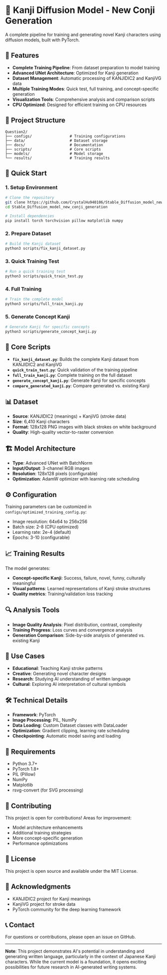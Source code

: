 # 🎌 Kanji Diffusion Model - New Conji Generation

A complete pipeline for training and generating novel Kanji characters using diffusion models, built with PyTorch.

## 🌟 Features

- **Complete Training Pipeline**: From dataset preparation to model training
- **Advanced UNet Architecture**: Optimized for Kanji generation
- **Dataset Management**: Automatic processing of KANJIDIC2 and KanjiVG data
- **Multiple Training Modes**: Quick test, full training, and concept-specific generation
- **Visualization Tools**: Comprehensive analysis and comparison scripts
- **CPU Optimized**: Designed for efficient training on CPU resources

## 📁 Project Structure

```
Question2/
├── configs/                 # Training configurations
├── data/                    # Dataset storage
├── docs/                    # Documentation
├── scripts/                 # Core scripts
├── models/                  # Model storage
└── results/                 # Training results
```

## 🚀 Quick Start

### 1. Setup Environment

```bash
# Clone the repository
git clone https://github.com/CrystalHu940106/Stable_Diffusion_model_new_conji_generation.git
cd Stable_Diffusion_model_new_conji_generation

# Install dependencies
pip install torch torchvision pillow matplotlib numpy
```

### 2. Prepare Dataset

```bash
# Build the Kanji dataset
python3 scripts/fix_kanji_dataset.py
```

### 3. Quick Training Test

```bash
# Run a quick training test
python3 scripts/quick_train_test.py
```

### 4. Full Training

```bash
# Train the complete model
python3 scripts/full_train_kanji.py
```

### 5. Generate Concept Kanji

```bash
# Generate Kanji for specific concepts
python3 scripts/generate_concept_kanji.py
```

## 🔧 Core Scripts

- **`fix_kanji_dataset.py`**: Builds the complete Kanji dataset from KANJIDIC2 and KanjiVG
- **`quick_train_test.py`**: Quick validation of the training pipeline
- **`full_train_kanji.py`**: Complete training on the full dataset
- **`generate_concept_kanji.py`**: Generate Kanji for specific concepts
- **`compare_generated_kanji.py`**: Compare generated vs. existing Kanji

## 📊 Dataset

- **Source**: KANJIDIC2 (meanings) + KanjiVG (stroke data)
- **Size**: 6,410 Kanji characters
- **Format**: 128x128 PNG images with black strokes on white background
- **Quality**: High-quality vector-to-raster conversion

## 🏗️ Model Architecture

- **Type**: Advanced UNet with BatchNorm
- **Input/Output**: 3-channel RGB images
- **Resolution**: 128x128 pixels (configurable)
- **Optimization**: AdamW optimizer with learning rate scheduling

## ⚙️ Configuration

Training parameters can be customized in `configs/optimized_training_config.py`:

- Image resolution: 64x64 to 256x256
- Batch size: 2-8 (CPU optimized)
- Learning rate: 2e-4 (default)
- Epochs: 3-10 (configurable)

## 📈 Training Results

The model generates:
- **Concept-specific Kanji**: Success, failure, novel, funny, culturally meaningful
- **Visual patterns**: Learned representations of Kanji stroke structures
- **Quality metrics**: Training/validation loss tracking

## 🔍 Analysis Tools

- **Image Quality Analysis**: Pixel distribution, contrast, complexity
- **Training Progress**: Loss curves and convergence analysis
- **Generation Comparison**: Side-by-side analysis of generated vs. existing Kanji

## 🎯 Use Cases

- **Educational**: Teaching Kanji stroke patterns
- **Creative**: Generating novel character designs
- **Research**: Studying AI understanding of written language
- **Cultural**: Exploring AI interpretation of cultural symbols

## 🛠️ Technical Details

- **Framework**: PyTorch
- **Image Processing**: PIL, NumPy
- **Data Loading**: Custom Dataset classes with DataLoader
- **Optimization**: Gradient clipping, learning rate scheduling
- **Checkpointing**: Automatic model saving and loading

## 📝 Requirements

- Python 3.7+
- PyTorch 1.8+
- PIL (Pillow)
- NumPy
- Matplotlib
- rsvg-convert (for SVG processing)

## 🤝 Contributing

This project is open for contributions! Areas for improvement:
- Model architecture enhancements
- Additional training strategies
- More concept-specific generation
- Performance optimizations

## 📄 License

This project is open source and available under the MIT License.

## 🙏 Acknowledgments

- KANJIDIC2 project for Kanji meanings
- KanjiVG project for stroke data
- PyTorch community for the deep learning framework

## 📞 Contact

For questions or contributions, please open an issue on GitHub.

---

**Note**: This project demonstrates AI's potential in understanding and generating written language, particularly in the context of Japanese Kanji characters. While the current model is a foundation, it opens exciting possibilities for future research in AI-generated writing systems.
